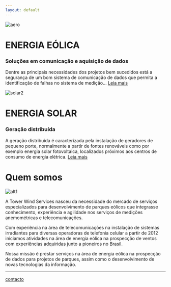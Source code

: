 ```yaml
---
layout: default
---
```


![aero](/assets/images/aero.png)

# ENERGIA EÓLICA
### Soluções em comunicação e aquisição de dados

Dentre as principais necessidades dos projetos bem sucedidos está a segurança de um bom sistema de comunicação de dados que permita a identificação de falhas no sistema de medição...
[Leia mais](./ENERGIA_EOLICA.html)

![solar2](/assets/images/solar2.jpeg)

# ENERGIA SOLAR
### Geração distribuída

A geração distribuída é caracterizada pela instalação de geradores
de pequeno porte, normalmente a partir de fontes renováveis
como por exemplo energia solar fotovoltaica, localizados próximos
aos centros de consumo de energia elétrica.
[Leia mais](./ENERGIA_SOLAR.html)

# Quem somos

![alt1](/assets/images/alt1.png)

A Tower Wind Services nasceu da necessidade do mercado de serviços especializados para desenvolvimento de parques eólicos que integrasse conhecimento, experiência e agilidade nos serviços de medições anemométricas e telecomunicações.

Com experiência na área de telecomunicações na instalação de sistemas irradiantes para diversas operadoras de telefonia celular a partir de 2012 iniciamos atividades na área de energia eólica na prospecção de ventos com experiências  adquiridas junto a pioneiros no Brasil.

Nossa missão é prestar serviços na área de energia eólica na prospecção de dados para projetos de parques, assim como o desenvolvimento de novas tecnologias da informação.

***
[contacto](./contacto.html)